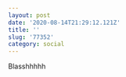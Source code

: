 ```yaml
---
layout: post
date: '2020-08-14T21:29:12.121Z'
title: ''
slug: '77352'
category: social
---
```

Blasshhhhh
